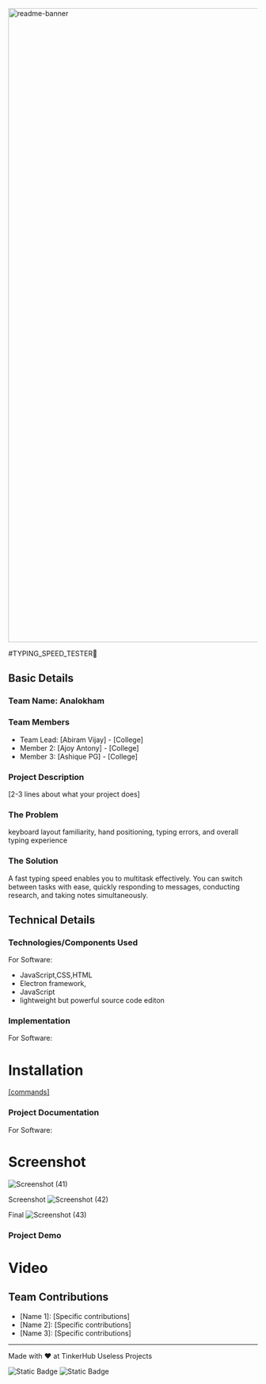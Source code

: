 <img width="1280" alt="readme-banner" src="https://github.com/user-attachments/assets/35332e92-44cb-425b-9dff-27bcf1023c6c">

#TYPING_SPEED_TESTER🎯


## Basic Details
### Team Name: Analokham


### Team Members
- Team Lead: [Abiram Vijay] - [College]
- Member 2: [Ajoy Antony] - [College]
- Member 3: [Ashique PG] - [College]

### Project Description
[2-3 lines about what your project does]

### The Problem
 keyboard layout familiarity, hand positioning, typing errors, and overall typing experience

### The Solution 
A fast typing speed enables you to multitask effectively. You can switch between tasks with ease, quickly responding to messages, conducting research, and taking notes simultaneously.

## Technical Details
### Technologies/Components Used
For Software:
- JavaScript,CSS,HTML
- Electron framework,
- JavaScript
- lightweight but powerful source code editon

### Implementation
For Software:
# Installation
[[commands]](https://code.visualstudio.com/docs/?dv=win64user)


### Project Documentation
For Software:

# Screenshot
  ![Screenshot (41)](https://github.com/user-attachments/assets/4eafb20a-9c65-450e-9c03-57bf6d02fe44)

  Screenshot
![Screenshot (42)](https://github.com/user-attachments/assets/814a7d71-5eb4-44a0-abc5-a62c0667bae4)


Final
![Screenshot (43)](https://github.com/user-attachments/assets/018812cb-4aa8-4958-81e0-aebf48e5d985)


### Project Demo
# Video




## Team Contributions
- [Name 1]: [Specific contributions]
- [Name 2]: [Specific contributions]
- [Name 3]: [Specific contributions]

---
Made with ❤️ at TinkerHub Useless Projects 

![Static Badge](https://img.shields.io/badge/TinkerHub-24?color=%23000000&link=https%3A%2F%2Fwww.tinkerhub.org%2F)
![Static Badge](https://img.shields.io/badge/UselessProject--24-24?link=https%3A%2F%2Fwww.tinkerhub.org%2Fevents%2FQ2Q1TQKX6Q%2FUseless%2520Projects)
